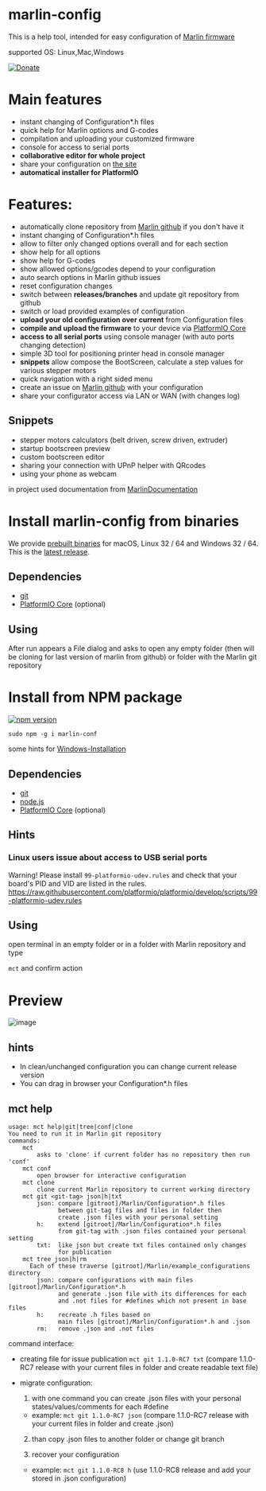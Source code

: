 # marlin-config
This is a help tool, intended for easy configuration of [Marlin firmware](https://github.com/MarlinFirmware/Marlin)

supported OS: Linux,Mac,Windows

[![Donate](https://img.shields.io/badge/Donate-PayPal-green.svg)](https://www.paypal.me/AKruk508)

# Main features
* instant changing of Configuration*.h files
* quick help for Marlin options and G-codes
* compilation and uploading your customized firmware
* console for access to serial ports
* **collaborative editor for whole project**
* share your configuration on [the site](http://lt.rv.ua/mc)
* **automatical installer for PlatformIO**
# Features:
* automatically clone repository from [Marlin github](https://github.com/MarlinFirmware/Marlin) if you don't have it
* instant changing of Configuration*.h files
* allow to filter only changed options overall and for each section
* show help for all options
* show help for G-codes
* show allowed options/gcodes depend to your configuration
* auto search options in Marlin github issues
* reset configuration changes
* switch between **releases/branches** and update git repository from github
* switch or load provided examples of configuration
* **upload your old configuration over current** from Configuration files
* **compile and upload the firmware** to your device via [PlatformIO Core](http://docs.platformio.org/en/latest/installation.html)
* **access to all serial ports** using console manager (with auto ports changing detection)
* simple 3D tool for positioning printer head in console manager
* **snippets** allow compose the BootScreen, calculate a step values for various stepper motors
* quick navigation with a right sided menu
* create an issue on [Marlin github](https://github.com/MarlinFirmware/Marlin) with your configuration
* share your configurator access via LAN or WAN (with changes log)
## Snippets
* stepper motors calculators (belt driven, screw driven, extruder)
* startup bootscreen preview
* custom bootscreen editor
* sharing your connection with UPnP helper with QRcodes
* using your phone as webcam

in project used documentation from [MarlinDocumentation](https://github.com/MarlinFirmware/MarlinDocumentation/_configuration/configuration.md)

# Install marlin-config from binaries
We provide [prebuilt binaries](https://github.com/akaJes/marlin-config/releases) for macOS, Linux 32 / 64 and Windows 32 / 64. This is the [latest release](https://github.com/akaJes/marlin-config/releases/latest).
## Dependencies
* [git](https://git-scm.com/downloads)
* [PlatformIO Core](http://docs.platformio.org/en/latest/installation.html) (optional)
## Using
After run appears a File dialog and asks to open any empty folder (then will be cloning for last version of marlin from github) or folder with the Marlin git repository

# Install from NPM package
[![npm version](https://badge.fury.io/js/marlin-conf.svg)](https://badge.fury.io/js/marlin-conf)

`sudo npm -g i marlin-conf`

some hints for [Windows-Installation](https://github.com/akaJes/marlin-config/wiki/Windows-Installation)
## Dependencies
* [git](https://git-scm.com/downloads)
* [node.js](https://nodejs.org/en/download/)
* [PlatformIO Core](http://docs.platformio.org/en/latest/installation.html) (optional)
## Hints
### Linux users issue about access to USB serial ports
Warning! Please install `99-platformio-udev.rules` and check that your board's PID and VID are listed in the rules.
https://raw.githubusercontent.com/platformio/platformio/develop/scripts/99-platformio-udev.rules
## Using
open terminal in an empty folder or in a folder with Marlin repository and type

`mct` and confirm action
# Preview
![image](https://user-images.githubusercontent.com/3035266/26917440-f626e258-4c36-11e7-9d1c-3ae199a497ee.png)
## hints
* In clean/unchanged configuration you can change current release version
* You can drag in browser your Configuration*.h files
## mct help
```
usage: mct help|git|tree|conf|clone
You need to run it in Marlin git repository
commands:
    mct
        asks to 'clone' if current folder has no repository then run 'conf'
    mct conf
        open browser for interactive configuration
    mct clone
        clone current Marlin repository to current working directory
    mct git <git-tag> json|h|txt
        json: compare [gitroot]/Marlin/Configuration*.h files
              between git-tag files and files in folder then
              create .json files with your personal setting
        h:    extend [gitroot]/Marlin/Configuration*.h files
              from git-tag with .json files contained your personal setting
        txt:  like json but create txt files contained only changes
              for publication
    mct tree json|h|rm
      Each of these traverse [gitroot]/Marlin/example_configurations directory
        json: compare configurations with main files [gitroot]/Marlin/Configuration*.h
              and generate .json file with its differences for each
              and .not files for #defines which not present in base files
        h:    recreate .h files based on 
              main files [gitroot]/Marlin/Configuration*.h and .json
        rm:   remove .json and .not files
```
command interface:

* creating file for issue publication `mct git 1.1.0-RC7 txt` (compare 1.1.0-RC7 release with your current files in folder and create readable text file)

* migrate configuration:

  1. with one command you can create .json files with your personal states/values/comments for each #define

    - example: `mct git 1.1.0-RC7 json` (compare 1.1.0-RC7 release with your current files in folder and create .json)

  2. than copy .json files to another folder or change git branch

  3. recover your configuration

    - example: `mct git 1.1.0-RC8 h` (use 1.1.0-RC8 release and add your stored in .json configuration)
